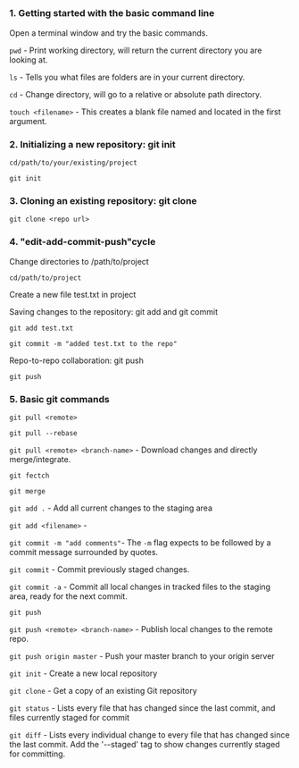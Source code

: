 ## 

### 1. Getting started with the basic command line

Open a terminal window and try the basic commands.

`pwd` - Print working directory, will return the current directory you are looking at. 

`ls` - Tells you what files are folders are in your current directory.

`cd` - Change directory, will go to a relative or absolute path directory.

`touch <filename>` - This creates a blank file named and located in the first argument. 

### 2. Initializing a new repository: git init

`cd/path/to/your/existing/project`

`git init`


### 3. Cloning an existing repository: git clone

`git clone <repo url>`

### 4. "edit-add-commit-push"cycle 

Change directories to /path/to/project

`cd/path/to/project`

Create a new file test.txt in project

Saving changes to the repository: git add and git commit

`git add test.txt`

`git commit -m "added test.txt to the repo"`

Repo-to-repo collaboration: git push

`git push`

### 5. Basic git commands

`git pull <remote>`

`git pull --rebase`

`git pull <remote> <branch-name>` - Download changes and directly merge/integrate.

`git fectch`

`git merge`

`git add .` - Add all current changes to the staging area

`git add <filename>` - 

`git commit -m "add comments"`- The `-m` flag expects to be followed by a commit message surrounded by quotes.

`git commit` - Commit previously staged changes.

`git commit -a` - Commit all local changes in tracked files to the staging area, ready for the next commit.

`git push`

`git push <remote> <branch-name>` - Publish local changes to the remote repo.

`git push origin master` - Push your master branch to your origin server

`git init` - Create a new local repository

`git clone` - Get a copy of an existing Git repository

`git status` - Lists every file that has changed since the last commit, and files currently staged for commit

`git diff` - Lists every individual change to every file that has changed since the last commit. Add the '--staged' tag to show changes currently staged for committing.


